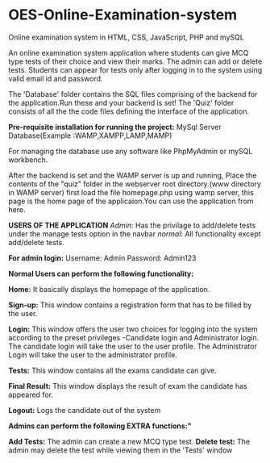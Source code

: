 # OES-Online-Examination-system
Online examination system in HTML, CSS, JavaScript, PHP and mySQL

An online examination system application where students can give MCQ type tests of their choice and view their marks. The admin can add or delete tests. Students can appear for tests only after logging in to the system using valid email id and
password.


The 'Database' folder contains the SQL files comprising of the backend for the application.Run these and your backend is set!
The 'Quiz' folder consists of all the the code files defining the interface of the application. 

**Pre-requisite installation for running the project:**
MySql Server Database(Example :WAMP,XAMPP,LAMP,MAMP)

For managing the database use any software like PhpMyAdmin or mySQL workbench.

After the backend is set and the WAMP server is up and running,
Place the contents of the "quiz" folder in the webserver root directory.(www directory in WAMP server)
first load the file homepage.php using wamp server, this page is the home page of the applicaion.You can use the application from here.

**USERS OF THE APPLICATION**
*Admin*: Has the privilage to add/delete tests under the manage tests option in the navbar
*normal*: All functionality except add/delete tests.

**For admin login:**
Username: Admin
Password: Admin123

**Normal Users can perform the following functionality:**

**Home:** It basically displays the homepage of the application.

**Sign-up:** This window contains a registration form that has to be filled by the user.

**Login:** This window offers the user two choices for logging into the system according to the
preset privileges -Candidate login and Administrator login. The candidate login will take the user
to the user profile. The Administrator Login will take the user to the administrator profile.

**Tests:** This window contains all the exams candidate can give.

**Final Result:** This window displays the result of exam the candidate has appeared for.

**Logout:** Logs the candidate out of the system

**Admins can perform the following EXTRA functions:"**

**Add Tests:** The admin can create a new MCQ type test.
**Delete test:** The admin may delete the test while viewing them in the 'Tests' window










